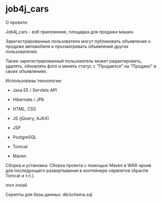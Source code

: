 # job4j_cars

О проекте:

Job4j_cars - вэб приложение, площадка для продажи машин. 

Зарегистрированные пользователи могут публиковать объявления о продаже автомобиля и просматривать объявления других пользователей. 

Также зарегистрированный пользователь может редактировать, удалять, обновлять фото и менять статус с "Продается" на "Продано" в своих объявлениях.

Использованы технологии:

- Java EE / Servlets API

- Hibernate / JPA

- HTML, CSS

- JS (jQuery, AJAX)

- JSP

- PostgreSQL

- Tomcat

- Maven

Сборка и установка:
Сборка проекта с помощью Maven в WAR-архив для последующего развертывания в контейнере сервлетов (Apache Tomcat и т.п.).

mvn install

Скрипты для базы данных: db/schema.sql
